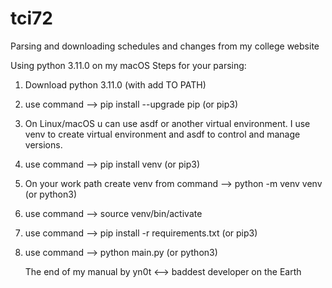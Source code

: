 # tci72
Parsing and downloading schedules and changes from my college website

Using python 3.11.0 on my macOS
Steps for your parsing:
1. Download python 3.11.0 (with add TO PATH)
2. use command --> pip install --upgrade pip (or pip3)
3. On Linux/macOS u can use asdf or another virtual environment. I use venv to create virtual environment and asdf to control and manage versions.
4. use command --> pip install venv (or pip3)
5. On your work path create venv from command --> python -m venv venv (or python3)
6. use command --> source venv/bin/activate
7. use command --> pip install -r requirements.txt (or pip3)
8. use command --> python main.py (or python3)

   The end of my manual
by yn0t <--> baddest developer on the Earth

